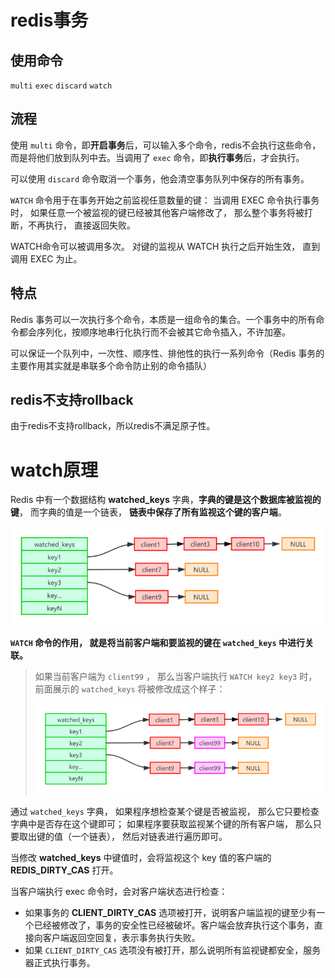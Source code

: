 

# redis事务

## 使用命令

`multi` `exec` `discard` `watch`

## 流程

使用 `multi` 命令，即**开启事务**后，可以输入多个命令，redis不会执行这些命令，而是将他们放到队列中去。当调用了 `exec` 命令，即**执行事务**后，才会执行。

可以使用 `discard` 命令取消一个事务，他会清空事务队列中保存的所有事务。

`WATCH` 命令用于在事务开始之前监视任意数量的键： 当调用 EXEC 命令执行事务时， 如果任意一个被监视的键已经被其他客户端修改了， 那么整个事务将被打断，不再执行， 直接返回失败。

WATCH命令可以被调用多次。 对键的监视从 WATCH 执行之后开始生效， 直到调用 EXEC 为止。

## 特点

Redis 事务可以一次执行多个命令，本质是一组命令的集合。一个事务中的所有命令都会序列化，按顺序地串行化执行而不会被其它命令插入，不许加塞。

可以保证一个队列中，一次性、顺序性、排他性的执行一系列命令（Redis 事务的主要作用其实就是串联多个命令防止别的命令插队）

## redis不支持rollback

由于redis不支持rollback，所以redis不满足原子性。

# watch原理

Redis 中有一个数据结构 **watched_keys** 字典，**字典的键是这个数据库被监视的键**， 而字典的值是一个链表， **链表中保存了所有监视这个键的客户端**。

![Redis设计与实现](../img/1460000023951604.png)

**`WATCH` 命令的作用， 就是将当前客户端和要监视的键在 `watched_keys` 中进行关联。**

>  如果当前客户端为 `client99` ， 那么当客户端执行 `WATCH key2 key3` 时， 前面展示的 `watched_keys` 将被修改成这个样子：
>
> ![图：Redis设计与实现](../img/1460000023951605.png)

通过 `watched_keys` 字典， 如果程序想检查某个键是否被监视， 那么它只要检查字典中是否存在这个键即可； 如果程序要获取监视某个键的所有客户端， 那么只要取出键的值（一个链表）， 然后对链表进行遍历即可。

当修改 **watched_keys** 中键值时，会将监视这个 key 值的客户端的**REDIS_DIRTY_CAS** 打开。

当客户端执行 exec 命令时，会对客户端状态进行检查：

- 如果事务的 **CLIENT_DIRTY_CAS** 选项被打开，说明客户端监视的键至少有一个已经被修改了，事务的安全性已经被破坏。客户端会放弃执行这个事务，直接向客户端返回空回复，表示事务执行失败。
- 如果 `CLIENT_DIRTY_CAS` 选项没有被打开，那么说明所有监视键都安全，服务器正式执行事务。
